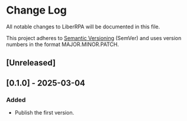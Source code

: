 # Change Log

All notable changes to LiberRPA will be documented in this file.

This project adheres to [Semantic Versioning](https://semver.org/) (SemVer) and uses version numbers in the format MAJOR.MINOR.PATCH.

## [Unreleased]

## [0.1.0] - 2025-03-04

### Added

- Publish the first version.
